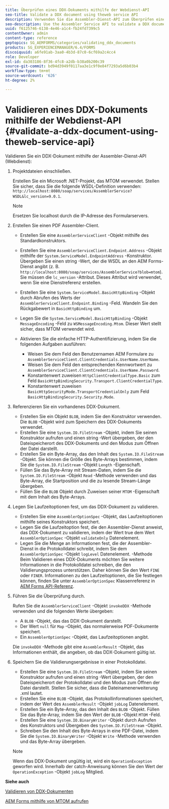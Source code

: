 ```yaml
---
title: Überprüfen eines DDX-Dokuments mithilfe der Webdienst-API
seo-title: Validate a DDX document using theweb service API
description: Verwenden Sie die Assembler-Dienst-API zum Überprüfen eines DDX-Dokuments.
seo-description: Use the Assembler Service API to validate a DDX document.
uuid: f6125746-6138-4e46-a1c4-fb24fd7399c5
contentOwner: admin
content-type: reference
geptopics: SG_AEMFORMS/categories/validating_ddx_documents
products: SG_EXPERIENCEMANAGER/6.4/FORMS
discoiquuid: a6fe91ab-3aa0-4b3d-87c0-6cf69a2c4cc4
role: Developer
exl-id: da303186-8f36-4fc8-a2db-b38a0b200c39
source-git-commit: bd94d3949f0117aa3e1c9f0e84f7293a5d6b03b4
workflow-type: tm+mt
source-wordcount: '626'
ht-degree: 2%

---
```


# Validieren eines DDX-Dokuments mithilfe der Webdienst-API {#validate-a-ddx-document-using-theweb-service-api}

Validieren Sie ein DDX-Dokument mithilfe der Assembler-Dienst-API (Webdienst):

1. Projektdateien einschließen.

   Erstellen Sie ein Microsoft .NET-Projekt, das MTOM verwendet. Stellen Sie sicher, dass Sie die folgende WSDL-Definition verwenden: `http://localhost:8080/soap/services/AssemblerService?WSDL&lc_version=9.0.1`.

   >[!NOTE]
   >
   >Ersetzen Sie localhost durch die IP-Adresse des Formularservers.

1. Erstellen Sie einen PDF Assembler-Client.

   * Erstellen Sie eine `AssemblerServiceClient` -Objekt mithilfe des Standardkonstruktors.
   * Erstellen Sie eine `AssemblerServiceClient.Endpoint.Address` -Objekt mithilfe der `System.ServiceModel.EndpointAddress` -Konstruktor. Übergeben Sie einen string -Wert, der die WSDL an den AEM Forms-Dienst angibt (z. B. `http://localhost:8080/soap/services/AssemblerService?blob=mtom`). Sie müssen die `lc_version` -Attribut. Dieses Attribut wird verwendet, wenn Sie eine Dienstreferenz erstellen.
   * Erstellen Sie eine `System.ServiceModel.BasicHttpBinding` -Objekt durch Abrufen des Werts der `AssemblerServiceClient.Endpoint.Binding` -Feld. Wandeln Sie den Rückgabewert in `BasicHttpBinding` um.
   * Legen Sie die `System.ServiceModel.BasicHttpBinding` -Objekt `MessageEncoding` -Feld zu `WSMessageEncoding.Mtom`. Dieser Wert stellt sicher, dass MTOM verwendet wird.
   * Aktivieren Sie die einfache HTTP-Authentifizierung, indem Sie die folgenden Aufgaben ausführen:

      * Weisen Sie dem Feld den Benutzernamen AEM Formulare zu `AssemblerServiceClient.ClientCredentials.UserName.UserName`.
      * Weisen Sie dem Feld den entsprechenden Kennwortwert zu `AssemblerServiceClient.ClientCredentials.UserName.Password`.
      * Konstantenwert zuweisen `HttpClientCredentialType.Basic` zum Feld `BasicHttpBindingSecurity.Transport.ClientCredentialType`.
      * Konstantenwert zuweisen `BasicHttpSecurityMode.TransportCredentialOnly` zum Feld `BasicHttpBindingSecurity.Security.Mode`.

1. Referenzieren Sie ein vorhandenes DDX-Dokument.

   * Erstellen Sie ein Objekt `BLOB`, indem Sie den Konstruktor verwenden. Die `BLOB` -Objekt wird zum Speichern des DDX-Dokuments verwendet.
   * Erstellen Sie eine `System.IO.FileStream` -Objekt, indem Sie seinen Konstruktor aufrufen und einen string -Wert übergeben, der den Dateispeicherort des DDX-Dokuments und den Modus zum Öffnen der Datei darstellt.
   * Erstellen Sie ein Byte-Array, das den Inhalt des `System.IO.FileStream` -Objekt. Sie können die Größe des Byte-Arrays bestimmen, indem Sie die `System.IO.FileStream` -Objekt `Length` -Eigenschaft.
   * Füllen Sie das Byte-Array mit Stream-Daten, indem Sie die `System.IO.FileStream` -Objekt `Read` -Methode verwenden und das Byte-Array, die Startposition und die zu lesende Stream-Länge übergeben.
   * Füllen Sie die `BLOB` Objekt durch Zuweisen seiner `MTOM` -Eigenschaft mit dem Inhalt des Byte-Arrays.

1. Legen Sie Laufzeitoptionen fest, um das DDX-Dokument zu validieren.

   * Erstellen Sie eine `AssemblerOptionSpec` -Objekt, das Laufzeitoptionen mithilfe seines Konstruktors speichert.
   * Legen Sie die Laufzeitoption fest, die den Assembler-Dienst anweist, das DDX-Dokument zu validieren, indem der Wert true dem Wert `AssemblerOptionSpec` -Objekt `validateOnly` Datenelement.
   * Legen Sie die Menge an Informationen fest, die der Assembler-Dienst in die Protokolldatei schreibt, indem Sie dem `AssemblerOptionSpec` -Objekt `logLevel` Datenelement. -Methode Beim Validieren eines DDX-Dokuments möchten Sie weitere Informationen in die Protokolldatei schreiben, die den Validierungsprozess unterstützen. Daher können Sie den Wert `FINE` oder `FINER`. Informationen zu den Laufzeitoptionen, die Sie festlegen können, finden Sie unter `AssemblerOptionSpec` Klassenreferenz in [AEM Forms API-Referenz](https://www.adobe.com/go/learn_aemforms_javadocs_63_en).

1. Führen Sie die Überprüfung durch.

   Rufen Sie die `AssemblerServiceClient` -Objekt `invokeDDX` -Methode verwenden und die folgenden Werte übergeben:

   * A `BLOB` -Objekt, das das DDX-Dokument darstellt.
   * Der Wert `null` für `Map` -Objekt, das normalerweise PDF-Dokumente speichert.
   * Ein `AssemblerOptionSpec` -Objekt, das Laufzeitoptionen angibt.

   Die `invokeDDX` -Methode gibt eine `AssemblerResult` -Objekt, das Informationen enthält, die angeben, ob das DDX-Dokument gültig ist.

1. Speichern Sie die Validierungsergebnisse in einer Protokolldatei.

   * Erstellen Sie eine `System.IO.FileStream` -Objekt, indem Sie seinen Konstruktor aufrufen und einen string -Wert übergeben, der den Dateispeicherort der Protokolldatei und den Modus zum Öffnen der Datei darstellt. Stellen Sie sicher, dass die Dateinamenerweiterung .xml lautet.
   * Erstellen Sie eine `BLOB` -Objekt, das Protokollinformationen speichert, indem der Wert des `AssemblerResult` -Objekt `jobLog` Datenelement.
   * Erstellen Sie ein Byte-Array, das den Inhalt des `BLOB` -Objekt. Füllen Sie das Byte-Array, indem Sie den Wert der `BLOB` -Objekt `MTOM` -Feld.
   * Erstellen Sie eine `System.IO.BinaryWriter` -Objekt durch Aufrufen des Konstruktors und Übergeben des `System.IO.FileStream` -Objekt.
   * Schreiben Sie den Inhalt des Byte-Arrays in eine PDF-Datei, indem Sie die `System.IO.BinaryWriter` -Objekt `Write` -Methode verwenden und das Byte-Array übergeben.

   >[!NOTE]
   >
   >Wenn das DDX-Dokument ungültig ist, wird ein `OperationException` geworfen wird. Innerhalb der catch-Anweisung können Sie den Wert der `OperationException` -Objekt `jobLog` Mitglied.

**Siehe auch**

[Validieren von DDX-Dokumenten](/help/forms/developing/validating-ddx-documents.md#validating-ddx-documents)

[AEM Forms mithilfe von MTOM aufrufen](/help/forms/developing/invoking-aem-forms-using-web.md#invoking-aem-forms-using-mtom)
